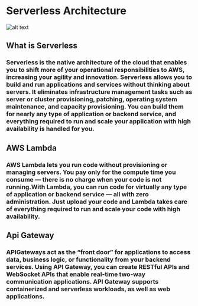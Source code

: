 # Serverless Architecture 
![alt text](https://stelligent.com/wp-content/uploads/2016/03/app-overview-1.png)

## What is Serverless
### Serverless is the native architecture of the cloud that enables you to shift more of your operational responsibilities to AWS, increasing your agility and innovation. Serverless allows you to build and run applications and services without thinking about servers. It eliminates infrastructure management tasks such as server or cluster provisioning, patching, operating system maintenance, and capacity provisioning. You can build them for nearly any type of application or backend service, and everything required to run and scale your application with high availability is handled for you.

##

## AWS Lambda
### AWS Lambda lets you run code without provisioning or managing servers. You pay only for the compute time you consume — there is no charge when your code is not running.With Lambda, you can run code for virtually any type of application or backend service — all with zero administration. Just upload your code and Lambda takes care of everything required to run and scale your code with high availability.

##

## Api Gateway
### APIGateways act as the “front door” for applications to access data, business logic, or functionality from your backend services. Using API Gateway, you can create RESTful APIs and WebSocket APIs that enable real-time two-way communication applications. API Gateway supports containerized and serverless workloads, as well as web applications.
